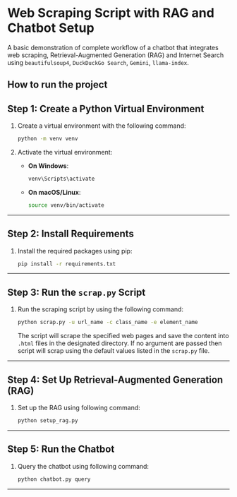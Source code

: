 
# Web Scraping Script with RAG and Chatbot Setup

A basic demonstration of complete workflow of a chatbot that integrates web scraping, Retrieval-Augmented Generation (RAG) and Internet Search using `beautifulsoup4`, `DuckDuckGo Search`, `Gemini`, `llama-index`. 

How to run the project
---

## Step 1: Create a Python Virtual Environment

1. Create a virtual environment with the following command:

   ```bash
   python -m venv venv
   ```

2. Activate the virtual environment:
   - **On Windows**:
     ```bash
     venv\Scripts\activate
     ```
   - **On macOS/Linux**:
     ```bash
     source venv/bin/activate
     ```

---

## Step 2: Install Requirements

1. Install the required packages using pip:

   ```bash
   pip install -r requirements.txt
   ```

---

## Step 3: Run the `scrap.py` Script
1. Run the scraping script by using the following command:

   ```bash
   python scrap.py -u url_name -c class_name -e element_name
   ```

   The script will scrape the specified web pages and save the content into `.html` files in the designated directory. If no argument are passed then script will scrap using the default values listed in the `scrap.py` file.

---

## Step 4: Set Up Retrieval-Augmented Generation (RAG)

1. Set up the RAG using  following command:

   ```bash
   python setup_rag.py
   ```
   
---

## Step 5: Run the Chatbot

1. Query the chatbot using following command:

   ```bash
   python chatbot.py query
   ```
---
